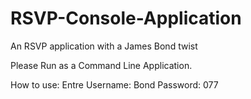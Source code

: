 # RSVP-Console-Application
An RSVP application with a James Bond twist

Please Run as a Command Line Application.

How to use:
Entre Username: Bond
Password: 077
